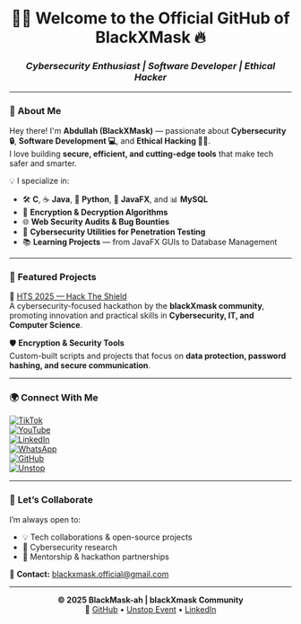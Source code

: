 <div align="center">

# 👨‍💻 **Welcome to the Official GitHub of BlackXMask** 🔥  
### *Cybersecurity Enthusiast | Software Developer | Ethical Hacker*

</div>

---

### 🧠 **About Me**
Hey there! I'm **Abdullah (BlackXMask)** — passionate about **Cybersecurity 🔒**, **Software Development 💻**, and **Ethical Hacking 🕵️‍♂️**.  
I love building **secure, efficient, and cutting-edge tools** that make tech safer and smarter.  

💡 I specialize in:
- 🛠 **C**, ☕ **Java**, 🐍 **Python**, 🎨 **JavaFX**, and 📊 **MySQL**
- 🔐 **Encryption & Decryption Algorithms**
- 🌐 **Web Security Audits & Bug Bounties**
- 🧰 **Cybersecurity Utilities for Penetration Testing**
- 📚 **Learning Projects** — from JavaFX GUIs to Database Management

---

### 🧩 **Featured Projects**
🚀 [HTS 2025 — Hack The Shield](https://github.com/blackXmask/HTS-2025)  
A cybersecurity-focused hackathon by the **blackXmask community**, promoting innovation and practical skills in **Cybersecurity, IT, and Computer Science**.

🛡 **Encryption & Security Tools**  
Custom-built scripts and projects that focus on **data protection, password hashing, and secure communication**.

---

### 🌍 **Connect With Me**

<p align="center">

[![TikTok](https://img.shields.io/badge/TikTok-@blackmask_ah-%23000000?style=for-the-badge&logo=tiktok&logoColor=white)](https://www.tiktok.com/@blackmask_ah)  
[![YouTube](https://img.shields.io/badge/YouTube-ah_blackmask-%23FF0000?style=for-the-badge&logo=youtube&logoColor=white)](https://www.youtube.com/@ah_blackmask)  
[![LinkedIn](https://img.shields.io/badge/LinkedIn-Abdullah%20A.S.-%230A66C2?style=for-the-badge&logo=linkedin&logoColor=white)](https://www.linkedin.com/in/abdullah-as-12s2005?utm_source=share&utm_campaign=share_via&utm_content=profile&utm_medium=android_app)  
[![WhatsApp](https://img.shields.io/badge/Join%20Community-WhatsApp-%2325D366?style=for-the-badge&logo=whatsapp&logoColor=white)](https://whatsapp.com/channel/0029Vb5zVHiDTkK4DQoYQS3q)  
[![GitHub](https://img.shields.io/badge/GitHub-blackXmask-%23181717?style=for-the-badge&logo=github&logoColor=white)](https://github.com/blackXmask)  
[![Unstop](https://img.shields.io/badge/HTS%202025%20on-Unstop-%23007bff?style=for-the-badge&logo=hack-the-box&logoColor=white)](https://unstop.com/o/KW53eYb?utm_medium=Share&utm_source=abdullah60056&utm_campaign=Online_coding_challenge)

</p>

---

### 💬 **Let’s Collaborate**
I’m always open to:
- 💡 Tech collaborations & open-source projects  
- 🧠 Cybersecurity research  
- 🎯 Mentorship & hackathon partnerships  

📩 **Contact:** blackxmask.official@gmail.com



---

<div align="center">

**© 2025 BlackMask-ah | blackXmask Community**  
🔗 [GitHub](https://github.com/blackXmask) • [Unstop Event](https://unstop.com/o/KW53eYb) • [LinkedIn](https://www.linkedin.com/in/abdullah-as-12s2005)  

</div>

<!---
blackmask-ah/blackmask-ah is a ✨ special ✨ repository because its `README.md` (this file) appears on your GitHub profile.
You can click the Preview link to take a look at your changes.
--->
